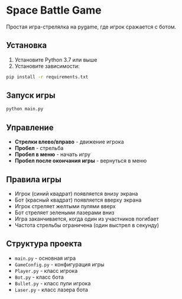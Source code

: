 # Space Battle Game

Простая игра-стрелялка на pygame, где игрок сражается с ботом.

## Установка

1. Установите Python 3.7 или выше
2. Установите зависимости:
```bash
pip install -r requirements.txt
```

## Запуск игры

```bash
python main.py
```

## Управление

- **Стрелки влево/вправо** - движение игрока
- **Пробел** - стрельба
- **Пробел в меню** - начать игру
- **Пробел после окончания игры** - вернуться в меню

## Правила игры

- Игрок (синий квадрат) появляется внизу экрана
- Бот (красный квадрат) появляется вверху экрана
- Игрок стреляет желтыми пулями вверх
- Бот стреляет зелеными лазерами вниз
- Игра заканчивается, когда один из участников погибает
- Частота стрельбы ограничена (один выстрел в секунду)

## Структура проекта

- `main.py` - основная игра
- `GameConfig.py` - конфигурация игры
- `Player.py` - класс игрока
- `Bot.py` - класс бота
- `Bullet.py` - класс пули игрока
- `Laser.py` - класс лазера бота 